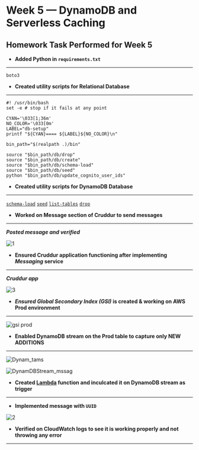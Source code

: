 # Week 5 — DynamoDB and Serverless Caching

## Homework Task Performed for Week 5

- **Added Python in ```requirements.txt```**
** **
```
boto3
```

- **Created utility scripts for Relational Database**
** **

```
#! /usr/bin/bash
set -e # stop if it fails at any point

CYAN='\033[1;36m'
NO_COLOR='\033[0m'
LABEL="db-setup"
printf "${CYAN}==== ${LABEL}${NO_COLOR}\n"

bin_path="$(realpath .)/bin"

source "$bin_path/db/drop"
source "$bin_path/db/create"
source "$bin_path/db/schema-load"
source "$bin_path/db/seed"
python "$bin_path/db/update_cognito_user_ids"
```

- **Created utility scripts for DynamoDB Database**
** **
[```schema-load```](https://github.com/pratiksinha-kol/aws-bootcamp-cruddur-2023/blob/main/backend-flask/bin/ddb/schema-load)
[```seed```](https://github.com/pratiksinha-kol/aws-bootcamp-cruddur-2023/blob/main/backend-flask/bin/ddb/seed)
[```list-tables```](https://github.com/pratiksinha-kol/aws-bootcamp-cruddur-2023/blob/main/backend-flask/bin/ddb/list-tables)
[```drop```](https://github.com/pratiksinha-kol/aws-bootcamp-cruddur-2023/blob/main/backend-flask/bin/ddb/drop)

- **Worked on Message section of Cruddur to send messages**
** **
***Posted message and verified***

![1](https://user-images.githubusercontent.com/125117631/228142967-a3d15f42-31b9-460d-8210-2ed8d3c75b0b.png)


- **Ensured Cruddur application functioning after implementing ***Messaging*** service**
** **
***Cruddur app***

![3](https://user-images.githubusercontent.com/125117631/228144044-d4bdff58-3eda-41c6-82d3-efc49b6ed45b.png)

- *****Ensured Global Secondary Index (GSI)*** is created & working on AWS Prod environment**
** **
![gsi prod](https://user-images.githubusercontent.com/125117631/228145939-e554fcca-537e-4c4c-8dd4-5b5a11ad8e87.png)

- **Enabled DynamoDB stream on the Prod table to capture only NEW ADDITIONS**
** **
![Dynam_tams](https://user-images.githubusercontent.com/125117631/228146229-ff045326-d9e3-4b2e-a687-0c0accc966a7.png)

![DynamDBStream_mssag](https://user-images.githubusercontent.com/125117631/228146362-15c6fe95-2871-4d4d-bee9-bc87a4d28bdc.png)

- **Created [Lambda](https://github.com/pratiksinha-kol/aws-bootcamp-cruddur-2023/blob/main/aws/lambdas/cruddur-messaging-stream.py) function and inculcated it on DynamoDB stream as trigger**
** **

- **Implemented message with ```UUID```**

![2](https://user-images.githubusercontent.com/125117631/228143272-1d8d2eb6-3098-41d6-b6db-e69d3e1d18ba.png)

- **Verified on CloudWatch logs to see it is working properly and not throwing any error**
** **
